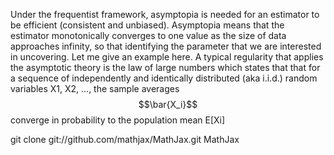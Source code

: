 

Under the frequentist framework, asymptopia is needed for an estimator to be efficient (consistent and unbiased). Asymptopia means that the estimator monotonically converges to one value as the size of data approaches infinity, so that identifying the parameter that we are interested in uncovering. Let me give an example here. A typical regularity that applies the asymptotic theory is the law of large numbers which states that  that for a sequence of independently and identically distributed (aka i.i.d.) random variables X1, X2, ..., the sample averages $$\bar{X_i}$$ converge in probability to the population mean E[Xi] 

git clone git://github.com/mathjax/MathJax.git MathJax
